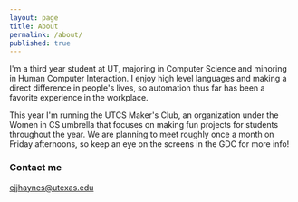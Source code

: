 ```yaml
---
layout: page
title: About
permalink: /about/
published: true
---
```


I'm a third year student at UT, majoring in Computer Science and minoring in Human Computer Interaction. I enjoy high level languages and making a direct difference in people's lives, so automation thus far has been a favorite experience in the workplace.

This year I'm running the UTCS Maker's Club, an organization under the Women in CS umbrella that focuses on making fun projects for students throughout the year. We are planning to meet roughly once a month on Friday afternoons, so keep an eye on the screens in the GDC for more info!

### Contact me

[ejjhaynes@utexas.edu](mailto:ejjhaynes@utexas.edu)
